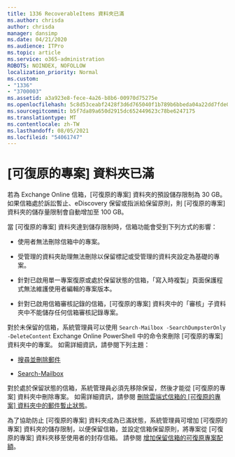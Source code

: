 ```yaml
---
title: 1336 RecoverableItems 資料夾已滿
ms.author: chrisda
author: chrisda
manager: dansimp
ms.date: 04/21/2020
ms.audience: ITPro
ms.topic: article
ms.service: o365-administration
ROBOTS: NOINDEX, NOFOLLOW
localization_priority: Normal
ms.custom:
- "1336"
- "3700003"
ms.assetid: a3a923e8-fece-4a26-b8b6-00970d75275e
ms.openlocfilehash: 5c8d53ceabf2428f3d6d765040f1b789b6bbeda04a22dd7fde0d2d728fd17d93
ms.sourcegitcommit: b5f7da89a650d2915dc652449623c78be6247175
ms.translationtype: MT
ms.contentlocale: zh-TW
ms.lasthandoff: 08/05/2021
ms.locfileid: "54061747"
---
```

# <a name="the-recoverable-items-folder-is-full"></a>[可復原的專案] 資料夾已滿

若為 Exchange Online 信箱，[可復原的專案] 資料夾的預設儲存限制為 30 GB。 如果信箱處於訴訟暫止、eDiscovery 保留或指派給保留原則，則 [可復原的專案] 資料夾的儲存量限制會自動增加至 100 GB。

當 [可復原的專案] 資料夾達到儲存限制時，信箱功能會受到下列方式的影響：

- 使用者無法刪除信箱中的專案。

- 受管理的資料夾助理無法刪除以保留標記或受管理的資料夾設定為基礎的專案。

- 針對已啟用單一專案復原或處於保留狀態的信箱，「寫入時複製」頁面保護程式無法維護使用者編輯的專案版本。

- 針對已啟用信箱審核記錄的信箱，[可復原的專案] 資料夾中的「審核」子資料夾中不能儲存任何信箱審核記錄專案。

對於未保留的信箱，系統管理員可以使用 `Search-Mailbox -SearchDumpsterOnly -DeleteContent` Exchange Online PowerShell 中的命令來刪除 [可復原的專案] 資料夾中的專案。 如需詳細資訊，請參閱下列主題：

- [搜尋並刪除郵件](https://docs.microsoft.com/microsoft-365/compliance/search-for-and-delete-messagesadmin-help)

- [Search-Mailbox](https://docs.microsoft.com/powershell/module/exchange/mailboxes/Search-Mailbox)

對於處於保留狀態的信箱，系統管理員必須先移除保留，然後才能從 [可復原的專案] 資料夾中刪除專案。 如需詳細資訊，請參閱 [刪除雲端式信箱的 [可復原的專案] 資料夾中的郵件暫止狀態](https://docs.microsoft.com/microsoft-365/compliance/delete-items-in-the-recoverable-items-folder-of-mailboxes-on-hold)。

為了協助防止 [可復原的專案] 資料夾成為已滿狀態，系統管理員可增加 [可復原的專案] 資料夾的儲存限制，以便保留信箱，並設定信箱保留原則，將專案從 [可復原的專案] 資料夾移至使用者的封存信箱。 請參閱 [增加保留信箱的可復原專案配額](https://docs.microsoft.com/microsoft-365/compliance/increase-the-recoverable-quota-for-mailboxes-on-hold)。

